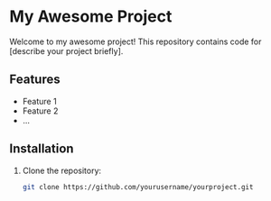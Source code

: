 # My Awesome Project

Welcome to my awesome project! This repository contains code for [describe your project briefly].

## Features

- Feature 1
- Feature 2
- ...

## Installation

1. Clone the repository:
   ```bash
   git clone https://github.com/yourusername/yourproject.git
